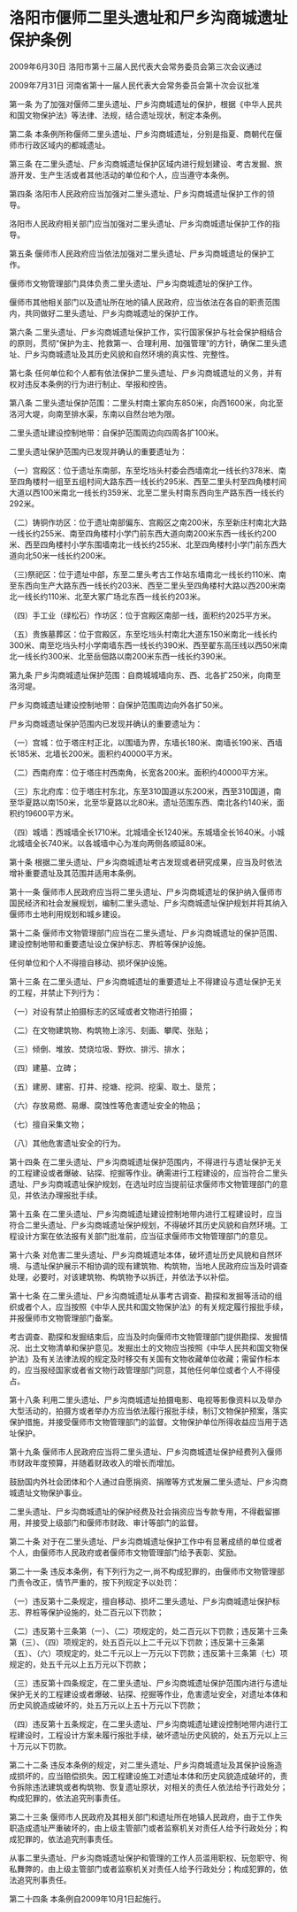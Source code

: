 # 洛阳市偃师二里头遗址和尸乡沟商城遗址保护条例

2009年6月30日 洛阳市第十三届人民代表大会常务委员会第三次会议通过

2009年7月31日 河南省第十一届人民代表大会常务委员会第十次会议批准

<!-- INFO END -->

第一条 为了加强对偃师二里头遗址、尸乡沟商城遗址的保护，根据《中华人民共和国文物保护法》等法律、法规，结合遗址现状，制定本条例。

第二条 本条例所称偃师二里头遗址、尸乡沟商城遗址，分别是指夏、商朝代在偃师市行政区域内的都城遗址。

第三条 在二里头遗址、尸乡沟商城遗址保护区域内进行规划建设、考古发掘、旅游开发、生产生活或者其他活动的单位和个人，应当遵守本条例。

第四条 洛阳市人民政府应当加强对二里头遗址、尸乡沟商城遗址保护工作的领导。

洛阳市人民政府相关部门应当加强对二里头遗址、尸乡沟商城遗址保护工作的指导。

第五条 偃师市人民政府应当依法加强对二里头遗址、尸乡沟商城遗址的保护工作。

偃师市文物管理部门具体负责二里头遗址、尸乡沟商城遗址的保护工作。

偃师市其他相关部门以及遗址所在地的镇人民政府，应当依法在各自的职责范围内，共同做好二里头遗址、尸乡沟商城遗址的保护工作。

第六条 二里头遗址、尸乡沟商城遗址保护工作，实行国家保护与社会保护相结合的原则，贯彻“保护为主、抢救第一、合理利用、加强管理”的方针，确保二里头遗址、尸乡沟商城遗址及其历史风貌和自然环境的真实性、完整性。

第七条 任何单位和个人都有依法保护二里头遗址、尸乡沟商城遗址的义务，并有权对违反本条例的行为进行制止、举报和控告。

第八条 二里头遗址保护范围：二里头村南土冢向东850米，向西1600米，向北至洛河大堤，向南至排水渠，东南以自然台地为限。

二里头遗址建设控制地带：自保护范围周边向四周各扩100米。

二里头遗址保护范围内已发现并确认的重要遗址为：

（一）宫殿区：位于遗址东南部，东至圪垱头村委会西墙南北一线长约378米、南至四角楼村一组至五组村间大路东西一线长约295米、西至二里头村至四角楼村间大道以西100米南北一线长约359米、北至二里头村南东西向生产路东西一线长约292米。

（二）铸铜作坊区：位于遗址南部偏东、宫殿区之南200米，东至新庄村南北大路一线长约255米、南至四角楼村小学门前东西大道向南200米东西一线长约200米、西至四角楼村小学东围墙南北一线长约255米、北至四角楼村小学门前东西大道向北50米一线长约200米。

（三)祭祀区：位于遗址中部，东至二里头考古工作站东墙南北一线长约110米、南至东西向生产大路东西一线长约203米、西至二里头至四角楼村大路以西200米南北一线长约110米、北至大冢广场北东西一线长约203米。

（四）手工业（绿松石）作坊区：位于宫殿区南部一线，面积约2025平方米。

（五）贵族墓葬区：位于宫殿区，东至圪垱头村南北大道东150米南北一线长约300米、南至圪垱头村小学南墙东西一线长约390米、西至翟东高压线以西50米南北一线长约300米、北至岳佃路以南200米东西一线长约390米。

第九条 尸乡沟商城遗址保护范围：自商城城墙向东、西、北各扩250米，向南至洛河堤。

尸乡沟商城遗址建设控制地带：自保护范围周边向外各扩50米。

尸乡沟商城遗址保护范围内已发现并确认的重要遗址为：

（一）宫城：位于塔庄村正北，以围墙为界，东墙长180米、南墙长190米、西墙长185米、北墙长200米。面积约40000平方米。

（二）西南府库：位于塔庄村西南角，长宽各200米。面积约40000平方米。

（三）东北府库：位于塔庄村东北，东至310国道以东200米，西至310国道，南至华夏路以南150米，北至华夏路以北80米。遗址范围东西、南北各约140米，面积约19600平方米。

（四）城墙：西城墙全长1710米。北城墙全长1240米。东城墙全长1640米。小城北城墙全长740米。以各城墙中心为准向两侧各顺延80米。

第十条 根据二里头遗址、尸乡沟商城遗址考古发现或者研究成果，应当及时依法增补重要遗址及其范围并适用本条例。

第十一条 偃师市人民政府应当将二里头遗址、尸乡沟商城遗址的保护纳入偃师市国民经济和社会发展规划，编制二里头遗址、尸乡沟商城遗址保护规划并将其纳入偃师市土地利用规划和城乡建设。

第十二条 偃师市文物管理部门应当在二里头遗址、尸乡沟商城遗址的保护范围、建设控制地带和重要遗址设立保护标志、界桩等保护设施。

任何单位和个人不得擅自移动、损坏保护设施。

第十三条 在二里头遗址、尸乡沟商城遗址的重要遗址上不得建设与遗址保护无关的工程，并禁止下列行为：

（一）对设有禁止拍摄标志的区域或者文物进行拍摄；

（二）在文物建筑物、构筑物上涂污、刻画、攀爬、张贴；

（三）倾倒、堆放、焚烧垃圾、野炊、排污、排水；

（四）建墓、立碑；

（五）建房、建窑、打井、挖塘、挖洞、挖渠、取土、垦荒；

（六）存放易燃、易爆、腐蚀性等危害遗址安全的物品；

（七）擅自采集文物；

（八）其他危害遗址安全的行为。

第十四条 在二里头遗址、尸乡沟商城遗址保护范围内，不得进行与遗址保护无关的工程建设或者爆破、钻探、挖掘等作业。确需进行工程建设的，应当符合二里头遗址、尸乡沟商城遗址保护规划，在选址时应当提前征求偃师市文物管理部门的意见，并依法办理报批手续。

第十五条 在二里头遗址、尸乡沟商城遗址建设控制地带内进行工程建设时，应当符合二里头遗址、尸乡沟商城遗址保护规划，不得破坏其历史风貌和自然环境。工程设计方案在依法报有关部门批准前，应当征求偃师市文物管理部门的意见。

第十六条 对危害二里头遗址、尸乡沟商城遗址本体，破坏遗址历史风貌和自然环境、与遗址保护展示不相协调的现有建筑物、构筑物，当地人民政府应当及时调查处理，必要时，对该建筑物、构筑物予以拆迁，并依法予以补偿。

第十七条 在二里头遗址、尸乡沟商城遗址从事考古调查、勘探和发掘等活动的组织或者个人，应当按照《中华人民共和国文物保护法》的有关规定履行报批手续，并报偃师市文物管理部门备案。

考古调查、勘探和发掘结束后，应当及时向偃师市文物管理部门提供勘探、发掘情况、出土文物清单和保护意见。发掘出土的文物应当按照《中华人民共和国文物保护法》及有关法律法规的规定及时移交有关国有文物收藏单位收藏；需留作标本的，应当报经国家或者省文物行政管理部门同意，其他任何单位或者个人不得侵占。

第十八条 利用二里头遗址、尸乡沟商城遗址拍摄电影、电视等影像资料以及举办大型活动的，拍摄方或者举办方应当依法履行报批手续，制订文物保护预案，落实保护措施，并接受偃师市文物管理部门的监督。文物保护单位所得收益应当用于选址保护。

第十九条 偃师市人民政府应当将二里头遗址、尸乡沟商城遗址保护经费列入偃师市财政年度预算，并随着财政收入的增长而增加。

鼓励国内外社会团体和个人通过自愿捐资、捐赠等方式发展二里头遗址、尸乡沟商城遗址文物保护事业。

二里头遗址、尸乡沟商城遗址的保护经费及社会捐资应当专款专用，不得截留挪用，并接受上级部门和偃师市财政、审计等部门的监督。

第二十条 对于在二里头遗址、尸乡沟商城遗址保护工作中有显著成绩的单位或者个人，由偃师市人民政府或者偃师市文物管理部门给予表彰、奖励。

第二十一条 违反本条例，有下列行为之一,尚不构成犯罪的，由偃师市文物管理部门责令改正，情节严重的，按下列规定予以处罚：

（一）违反第十二条规定，擅自移动、损坏二里头遗址、尸乡沟商城遗址保护标志、界桩等保护设施的，处二百元以下罚款；

（二）违反第十三条第（一）、（二）项规定的，处二百元以下罚款；违反第十三条第（三）、（四）项规定的，处五百元以上二千元以下罚款；违反第十三条第（五）、（六）项规定的，处二千元以上一万元以下罚款；违反第十三条第（七）项规定的，处五千元以上五万元以下罚款；

（三）违反第十四条规定，在二里头遗址、尸乡沟商城遗址保护范围内进行与遗址保护无关的工程建设或者爆破、钻探、挖掘等作业，危害遗址安全，对遗址本体和历史风貌造成破坏的，处五万元以上五十万元以下罚款；

（四）违反第十五条规定，在二里头遗址、尸乡沟商城遗址建设控制地带内进行工程建设时，工程设计方案未履行报批手续，破坏遗址历史风貌的，处五万元以上三十万元以下罚款。

第二十二条 违反本条例的规定，对二里头遗址、尸乡沟商城遗址及其保护设施造成损坏的，应当赔偿损失。因工程建设施工对遗址本体和历史风貌造成破坏的，责令拆除违法建筑或者构筑物、恢复遗址原状，对相关的责任人依法给予行政处分；构成犯罪的，依法追究刑事责任。

第二十三条 偃师市人民政府及其相关部门和遗址所在地镇人民政府，由于工作失职造成遗址严重破坏的，由上级主管部门或者监察机关对责任人给予行政处分；构成犯罪的，依法追究刑事责任。

从事二里头遗址、尸乡沟商城遗址保护和管理的工作人员滥用职权、玩忽职守、徇私舞弊的，由上级主管部门或者监察机关对责任人给予行政处分；构成犯罪的，依法追究刑事责任。

第二十四条 本条例自2009年10月1日起施行。